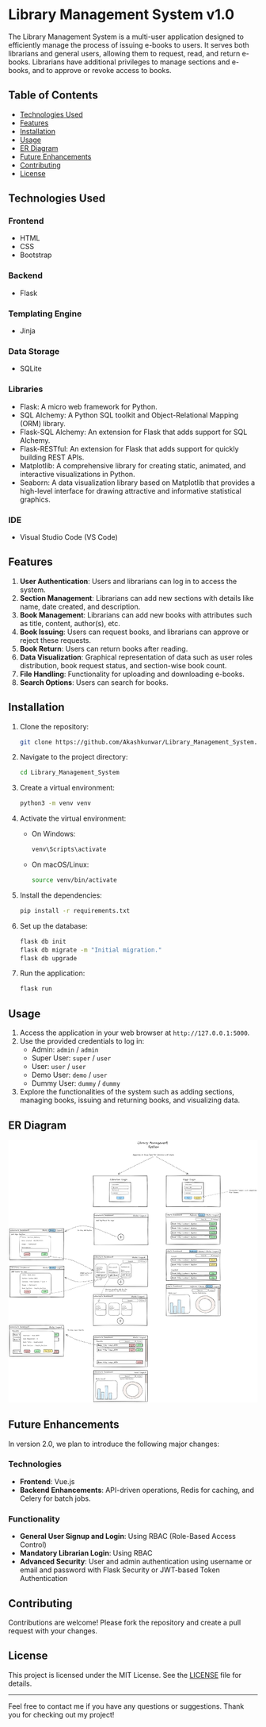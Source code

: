 # Library Management System v1.0

The Library Management System is a multi-user application designed to efficiently manage the process of issuing e-books to users. It serves both librarians and general users, allowing them to request, read, and return e-books. Librarians have additional privileges to manage sections and e-books, and to approve or revoke access to books.

## Table of Contents

- [Technologies Used](#technologies-used)
- [Features](#features)
- [Installation](#installation)
- [Usage](#usage)
- [ER Diagram](#er-diagram)
- [Future Enhancements](#future-enhancements)
- [Contributing](#contributing)
- [License](#license)

## Technologies Used

### Frontend
- HTML
- CSS
- Bootstrap

### Backend
- Flask

### Templating Engine
- Jinja

### Data Storage
- SQLite

### Libraries
- Flask: A micro web framework for Python.
- SQL Alchemy: A Python SQL toolkit and Object-Relational Mapping (ORM) library.
- Flask-SQL Alchemy: An extension for Flask that adds support for SQL Alchemy.
- Flask-RESTful: An extension for Flask that adds support for quickly building REST APIs.
- Matplotlib: A comprehensive library for creating static, animated, and interactive visualizations in Python.
- Seaborn: A data visualization library based on Matplotlib that provides a high-level interface for drawing attractive and informative statistical graphics.

### IDE
- Visual Studio Code (VS Code)

## Features

1. **User Authentication**: Users and librarians can log in to access the system.
2. **Section Management**: Librarians can add new sections with details like name, date created, and description.
3. **Book Management**: Librarians can add new books with attributes such as title, content, author(s), etc.
4. **Book Issuing**: Users can request books, and librarians can approve or reject these requests.
5. **Book Return**: Users can return books after reading.
6. **Data Visualization**: Graphical representation of data such as user roles distribution, book request status, and section-wise book count.
7. **File Handling**: Functionality for uploading and downloading e-books.
8. **Search Options**: Users can search for books.

## Installation

1. Clone the repository:
    ```sh
    git clone https://github.com/Akashkunwar/Library_Management_System.git
    ```

2. Navigate to the project directory:
    ```sh
    cd Library_Management_System
    ```

3. Create a virtual environment:
    ```sh
    python3 -m venv venv
    ```

4. Activate the virtual environment:
    - On Windows:
      ```sh
      venv\Scripts\activate
      ```
    - On macOS/Linux:
      ```sh
      source venv/bin/activate
      ```

5. Install the dependencies:
    ```sh
    pip install -r requirements.txt
    ```

6. Set up the database:
    ```sh
    flask db init
    flask db migrate -m "Initial migration."
    flask db upgrade
    ```

7. Run the application:
    ```sh
    flask run
    ```

## Usage

1. Access the application in your web browser at `http://127.0.0.1:5000`.
2. Use the provided credentials to log in:
    - Admin: `admin` / `admin`
    - Super User: `super` / `user`
    - User: `user` / `user`
    - Demo User: `demo` / `user`
    - Dummy User: `dummy` / `dummy`
3. Explore the functionalities of the system such as adding sections, managing books, issuing and returning books, and visualizing data.

## ER Diagram

![ER Diagram](https://raw.githubusercontent.com/Akashkunwar/Library_Management_System/main/LMS.jpeg)

## Future Enhancements

In version 2.0, we plan to introduce the following major changes:

### Technologies
- **Frontend**: Vue.js
- **Backend Enhancements**: API-driven operations, Redis for caching, and Celery for batch jobs.

### Functionality
- **General User Signup and Login**: Using RBAC (Role-Based Access Control)
- **Mandatory Librarian Login**: Using RBAC
- **Advanced Security**: User and admin authentication using username or email and password with Flask Security or JWT-based Token Authentication

## Contributing

Contributions are welcome! Please fork the repository and create a pull request with your changes.

## License

This project is licensed under the MIT License. See the [LICENSE](LICENSE) file for details.

---

Feel free to contact me if you have any questions or suggestions. Thank you for checking out my project!

